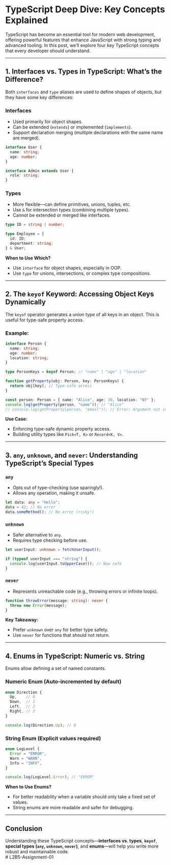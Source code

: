 # **TypeScript Deep Dive: Key Concepts Explained**  

TypeScript has become an essential tool for modern web development, offering powerful features that enhance JavaScript with strong typing and advanced tooling. In this post, we’ll explore four key TypeScript concepts that every developer should understand.  

---

## **1. Interfaces vs. Types in TypeScript: What’s the Difference?**  

Both `interfaces` and `type` aliases are used to define shapes of objects, but they have some key differences:  

### **Interfaces**  
- Used primarily for object shapes.  
- Can be extended (`extends`) or implemented (`implements`).  
- Support declaration merging (multiple declarations with the same name are merged).  

```typescript
interface User {
  name: string;
  age: number;
}

interface Admin extends User {
  role: string;
}
```

### **Types**  
- More flexible—can define primitives, unions, tuples, etc.  
- Use `&` for intersection types (combining multiple types).  
- Cannot be extended or merged like interfaces.  

```typescript
type ID = string | number;

type Employee = {
  id: ID;
  department: string;
} & User;
```

**When to Use Which?**  
- Use `interface` for object shapes, especially in OOP.  
- Use `type` for unions, intersections, or complex type compositions.  

---

## **2. The `keyof` Keyword: Accessing Object Keys Dynamically**  

The `keyof` operator generates a union type of all keys in an object. This is useful for type-safe property access.  

### **Example:**  
```typescript
interface Person {
  name: string;
  age: number;
  location: string;
}

type PersonKeys = keyof Person; // "name" | "age" | "location"

function getProperty(obj: Person, key: PersonKeys) {
  return obj[key]; // Type-safe access
}

const person: Person = { name: "Alice", age: 30, location: "NY" };
console.log(getProperty(person, "name")); // "Alice"
// console.log(getProperty(person, "email")); // Error: Argument not in PersonKeys
```

**Use Case:**  
- Enforcing type-safe dynamic property access.  
- Building utility types like `Pick<T, K>` or `Record<K, V>`.  

---

## **3. `any`, `unknown`, and `never`: Understanding TypeScript’s Special Types**  

### **`any`**  
- Opts out of type-checking (use sparingly!).  
- Allows any operation, making it unsafe.  

```typescript
let data: any = "Hello";
data = 42; // No error
data.someMethod(); // No error (risky!)
```

### **`unknown`**  
- Safer alternative to `any`.  
- Requires type checking before use.  

```typescript
let userInput: unknown = fetchUserInput();

if (typeof userInput === "string") {
  console.log(userInput.toUpperCase()); // Now safe
}
```

### **`never`**  
- Represents unreachable code (e.g., throwing errors or infinite loops).  

```typescript
function throwError(message: string): never {
  throw new Error(message);
}
```

**Key Takeaway:**  
- Prefer `unknown` over `any` for better type safety.  
- Use `never` for functions that should not return.  

---

## **4. Enums in TypeScript: Numeric vs. String**  

Enums allow defining a set of named constants.  

### **Numeric Enum (Auto-incremented by default)**  
```typescript
enum Direction {
  Up,    // 0
  Down,  // 1
  Left,  // 2
  Right, // 3
}

console.log(Direction.Up); // 0
```

### **String Enum (Explicit values required)**  
```typescript
enum LogLevel {
  Error = "ERROR",
  Warn = "WARN",
  Info = "INFO",
}

console.log(LogLevel.Error); // "ERROR"
```

**When to Use Enums?**  
- For better readability when a variable should only take a fixed set of values.  
- String enums are more readable and safer for debugging.  

---

## **Conclusion**  

Understanding these TypeScript concepts—**interfaces vs. types**, **`keyof`**, **special types (`any`, `unknown`, `never`)**, and **enums**—will help you write more robust and maintainable code.  
#   L 2 B 5 - A s s i g n m e n t - 0 1  
 